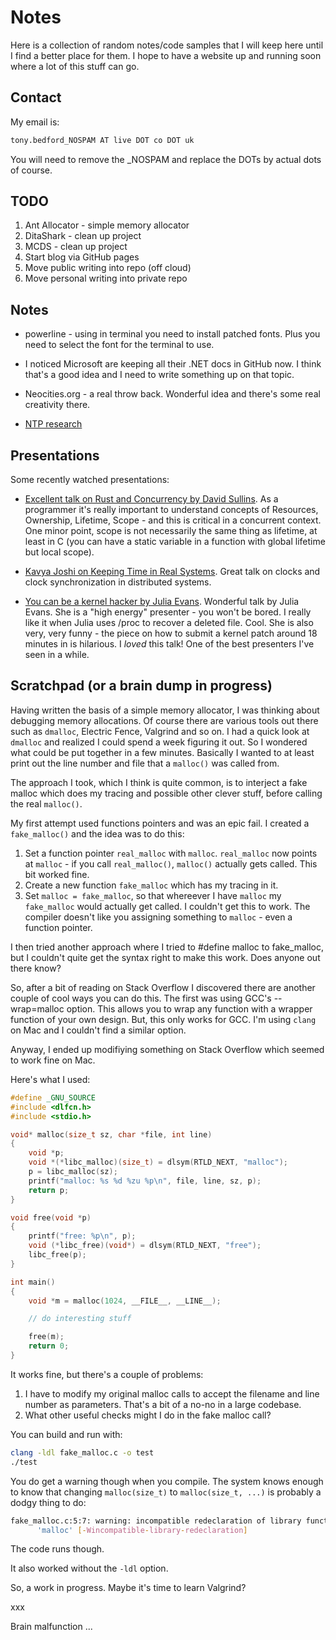 # Notes

Here is a collection of random notes/code samples that I will keep
here until I find a better place for them. I hope to have a website
up and running soon where a lot of this stuff can go.

## Contact

My email is:

``` Bash
tony.bedford_NOSPAM AT live DOT co DOT uk
```

You will need to remove the _NOSPAM and replace the DOTs by actual
dots of course.

## TODO

1. Ant Allocator - simple memory allocator
2. DitaShark - clean up project
3. MCDS - clean up project
4. Start blog via GitHub pages
5. Move public writing into repo (off cloud)
6. Move personal writing into private repo

## Notes

* powerline - using in terminal you need to install patched
  fonts. Plus you need to select the font for the terminal to use.

* I noticed Microsoft are keeping all their .NET docs in GitHub now. I
  think that's a good idea and I need to write something up on that
  topic.

* Neocities.org - a real throw back. Wonderful idea and there's some
  real creativity there. 

* [NTP research](https://www.eecis.udel.edu/~mills/ntp.html)

## Presentations

Some recently watched presentations:

* [Excellent talk on Rust and Concurrency by David
  Sullins](https://www.youtube.com/watch?v=oIikwmeGVYY). As a
  programmer it's really important to understand concepts of
  Resources, Ownership, Lifetime, Scope - and this is critical in a
  concurrent context. One minor point, scope is not necessarily the
  same thing as lifetime, at least in C (you can have a static
  variable in a function with global lifetime but local scope).

* [Kavya Joshi on Keeping Time in Real
  Systems](https://youtu.be/BRvj8PykSc4). Great talk on clocks and
  clock synchronization in distributed systems.
  
* [You can be a kernel hacker by Julia
  Evans](https://www.youtube.com/watch?v=0IQlpFWTFbM). Wonderful talk
  by Julia Evans. She is a "high energy" presenter - you won't be
  bored. I really like it when Julia uses /proc to recover a deleted
  file. Cool. She is also very, very funny - the piece on how to
  submit a kernel patch around 18 minutes in is hilarious. I _loved_
  this talk! One of the best presenters I've seen in a while.
  
## Scratchpad (or a brain dump in progress)

Having written the basis of a simple memory allocator, I was thinking
about debugging memory allocations. Of course there are various tools
out there such as `dmalloc`, Electric Fence, Valgrind and so on. I had a 
quick look at `dmalloc` and realized I could spend a week figuring it out. So
I wondered what could be put together in a few minutes. Basically I 
wanted to at least print out the line number and file that a `malloc()` was
called from. 

The approach I took, which I think is quite common, is to interject
a fake malloc which does my tracing and possible other clever stuff, 
before calling the real `malloc()`. 

My first attempt used functions pointers and was an epic fail. I created
a `fake_malloc()` and the idea was to do this:

1. Set a function pointer `real_malloc` with `malloc`. `real_malloc` now
   points at `malloc` - if you call `real_malloc()`, `malloc()` actually gets
   called. This bit worked fine.
2. Create a new function `fake_malloc` which has my tracing in it. 
3. Set `malloc = fake_malloc`, so that whereever I have `malloc` my 
   `fake_malloc` would actually get called. I couldn't get this to work. 
   The compiler doesn't like you assigning something to `malloc` - even
   a function pointer.
   
I then tried another approach where I tried to #define malloc to
fake_malloc, but I couldn't quite get the syntax right to make this
work. Does anyone out there know?

So, after a bit of reading on Stack Overflow I discovered there are
another couple of cool ways you can do this. The first was using GCC's
--wrap=malloc option. This allows you to wrap any function with a
wrapper function of your own design. But, this only works for GCC. I'm
using `clang` on Mac and I couldn't find a similar option.

Anyway, I ended up modifiying something on Stack Overflow which seemed
to work fine on Mac.

Here's what I used:

``` C
#define _GNU_SOURCE
#include <dlfcn.h>
#include <stdio.h>

void* malloc(size_t sz, char *file, int line)
{
    void *p;
    void *(*libc_malloc)(size_t) = dlsym(RTLD_NEXT, "malloc");
    p = libc_malloc(sz);
    printf("malloc: %s %d %zu %p\n", file, line, sz, p);
    return p;
}

void free(void *p)
{
    printf("free: %p\n", p);
    void (*libc_free)(void*) = dlsym(RTLD_NEXT, "free");
    libc_free(p);
}

int main()
{
    void *m = malloc(1024, __FILE__, __LINE__);

    // do interesting stuff

    free(m);
    return 0;
}
```

It works fine, but there's a couple of problems:

1. I have to modify my original malloc calls to accept 
   the filename and line number as parameters. That's a bit
   of a no-no in a large codebase.
2. What other useful checks might I do in the fake malloc call?

You can build and run with:

``` Bash
clang -ldl fake_malloc.c -o test
./test
```

You do get a warning though when you compile. The system knows enough
to know that changing `malloc(size_t)` to `malloc(size_t, ...)` is
probably a dodgy thing to do: 

``` Bash
fake_malloc.c:5:7: warning: incompatible redeclaration of library function
      'malloc' [-Wincompatible-library-redeclaration]
```

The code runs though.

It also worked without the `-ldl` option. 

So, a work in progress. Maybe it's time to learn Valgrind?
   

xxx

Brain malfunction ...

